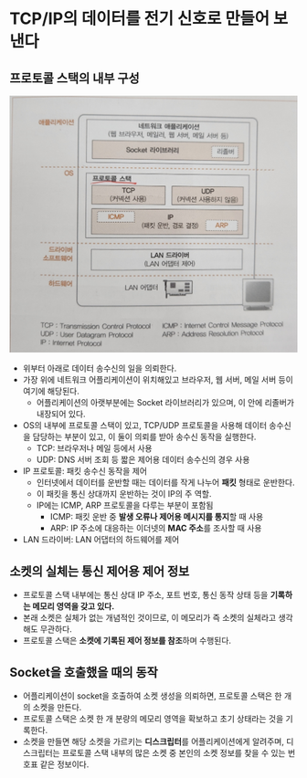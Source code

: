 # TCP/IP의 데이터를 전기 신호로 만들어 보낸다
## 프로토콜 스택의 내부 구성
![img.png](images/02_protocol_stack_instructure.png)
- 위부터 아래로 데이터 송수신의 일을 의뢰한다.
- 가장 위에 네트워크 어플리케이션이 위치해있고 브라우저, 웹 서버, 메일 서버 등이 여기에 해당된다. 
  - 어플리케이션의 아랫부분에는 Socket 라이브러리가 있으며, 이 안에 리졸버가 내장되어 있다.
- OS의 내부에 프로토콜 스택이 있고, TCP/UDP 프로토콜을 사용해 데이터 송수신을 담당하는 부분이 있고, 이 둘이 의뢰를 받아 송수신 동작을 실행한다.
  - TCP: 브라우저나 메일 등에서 사용
  - UDP: DNS 서버 조회 등 짧은 제어용 데이터 송수신의 경우 사용
- IP 프로토콜: 패킷 송수신 동작을 제어
  - 인터넷에서 데이터를 운반할 때는 데이터를 작게 나누어 **패킷** 형태로 운반한다.
  - 이 패킷을 통신 상대까지 운반하는 것이 IP의 주 역할.
  - IP에는 ICMP, ARP 프로토콜을 다루는 부분이 포함됨
    - ICMP: 패킷 운반 중 **발생 오류나 제어용 메시지를 통지**할 때 사용
    - ARP: IP 주소에 대응하는 이더넷의 **MAC 주소**를 조사할 때 사용
- LAN 드라이버: LAN 어댑터의 하드웨어를 제어

## 소켓의 실체는 통신 제어용 제어 정보
- 프로토콜 스택 내부에는 통신 상대 IP 주소, 포트 번호, 통신 동작 상태 등을 **기록하는 메모리 영역을 갖고 있다.**
- 본래 소켓은 실체가 없는 개념적인 것이므로, 이 메모리가 즉 소켓의 실체라고 생각해도 무관하다.
- 프로토콜 스택은 **소켓에 기록된 제어 정보를 참조**하며 수행된다. 

## Socket을 호출했을 때의 동작
- 어플리케이션이 socket을 호출하여 소켓 생성을 의뢰하면, 프로토콜 스택은 한 개의 소켓을 만든다.
- 프로토콜 스택은 소켓 한 개 분량의 메모리 영역을 확보하고 초기 상태라는 것을 기록한다.
- 소켓을 만들면 해당 소켓을 가르키는 **디스크립터**를 어플리케이션에게 알려주며, 디스크립터는 프로토콜 스택 내부의 많은 소켓 중 본인의 소켓 정보를 찾을 수 있는 번호표 같은 정보이다.
